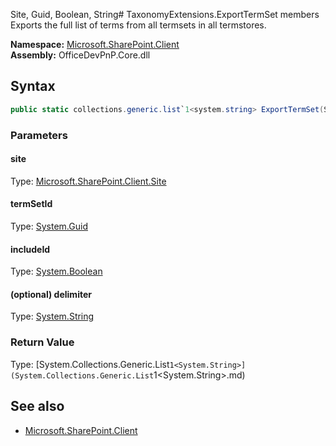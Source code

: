 Site, Guid, Boolean, String# TaxonomyExtensions.ExportTermSet members
Exports the full list of terms from all termsets in all termstores.  

**Namespace:** [Microsoft.SharePoint.Client](Microsoft.SharePoint.Client.md)  
**Assembly:** OfficeDevPnP.Core.dll  
## Syntax
```C#
public static collections.generic.list`1<system.string> ExportTermSet(Site, Guid, Boolean, String)
```
### Parameters
#### site
Type: [Microsoft.SharePoint.Client.Site](Microsoft.SharePoint.Client.Site.md) 
#### 
#### termSetId
Type: [System.Guid](System.Guid.md) 
#### 
#### includeId
Type: [System.Boolean](System.Boolean.md) 
#### 
#### (optional) delimiter
Type: [System.String](System.String.md) 
#### 
### Return Value
Type: [System.Collections.Generic.List`1<System.String>](System.Collections.Generic.List`1<System.String>.md)
## See also
- [Microsoft.SharePoint.Client](Microsoft.SharePoint.Client.md)
